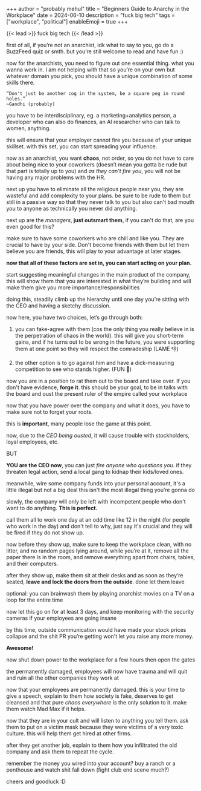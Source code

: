 +++
author = "probably mehul"
title = "Beginners Guide to Anarchy in the Workplace"
date = 2024-06-10
description = "fuck big tech"
tags = ["workplace", "political"]
enableEmoji = true
+++

{{< lead >}}
fuck big tech
{{< /lead >}}

first of all, if you’re not an anarchist, idk what to say to you, go do a BuzzFeed quiz or smth. but you’re still welcome to read and have fun :)

now for the anarchists, you need to figure out one essential thing. what you wanna work in. I am not helping with that so you’re on your own but whatever domain you pick, you should have a unique combination of some skills there.

    “Don't just be another cog in the system, be a square peg in round holes.”
    ~Gandhi (probably)

you have to be interdisciplinary, eg. a marketing+analytics person, a developer who can also do finances, an AI researcher who can talk to women, anything. 

this will ensure that your employer cannot fire you because of your unique skillset. with this set, you can start spreading your influence. 

now as an anarchist, you want **chaos**, not order, so you do not have to care about being nice to your coworkers (doesn’t mean you gotta be rude but that part is totally up to you) and *as they can't fire you*, you will not be having any major problems with the HR.

next up you have to eliminate all the religious people near you, they are wasteful and add complexity to your plans. be sure to be rude to them but still in a passive way so that they never talk to you but also can't bad mouth you to anyone as technically you never did anything.

next up are the *managers*, **just outsmart them**, if you can't do that, are you even good for this?

make sure to have some coworkers who are chill and like you. They are crucial to have by your side. Don't become friends with them but let them believe you are friends, this will play to your advantage at later stages.

**now that all of these factors are set in, you can start acting on your plan.**

start suggesting meaningful changes in the main product of the company, this will show them that you are interested in what they’re building and will make them give you more importance/responsibilities

doing this, steadily climb up the hierarchy until one day you’re sitting with the CEO and having a sketchy discussion.

now here, you have two choices, let’s go through both: 

1. you can fake-agree with them (cos the only thing you really believe in is the perpetration of chaos in the world). this will give you short-term gains, and if he turns out to be wrong in the future, you were supporting them at one point so they will respect the comradeship (LAME 👎)

2. the other option is to go against him and have a dick-measuring competition to see who stands higher. (FUN 🤪)

now you are in a position to rat them out to the board and take over. If you don't have evidence, **forge it**. this should be your goal, to be in talks with the board and oust the present ruler of the empire called your workplace

now that you have power over the company and what it does, you have to make sure not to forget your roots. 

this is **important**, many people lose the game at this point.

now, due to the *CEO being ousted*, it will cause trouble with stockholders, loyal employees, etc.

BUT

**YOU are the CEO now**, you can just *fire anyone who questions you*. if they threaten legal action, send a local gang to kidnap their kids/loved ones.

meanwhile, wire some company funds into your personal account, it's a little illegal but not a big deal this isn't the most illegal thing you’re gonna do

slowly, the company will only be left with incompetent people who don't want to do anything. **This is perfect.**

call them all to work one day at an odd time like 12 in the night (for people who work in the day) and don't tell to why, just say it's crucial and they will be fired if they do not show up.

now before they show up, make sure to keep the workplace clean, with no litter, and no random pages lying around, while you’re at it, remove all the paper there is in the room, and remove everything apart from chairs, tables, and their computers.

after they show up, make them sit at their desks and as soon as they’re seated, **leave and lock the doors from the outside**. done let them leave

optional: you can brainwash them by playing anarchist movies on a TV on a loop for the entire time

now let this go on for at least 3 days, and keep monitoring with the security cameras if your employees are going insane

by this time, outside communication would have made your stock prices collapse and the shit PR you’re getting won't let you raise any more money.

**Awesome!**

now shut down power to the workplace for a few hours then open the gates

the permanently damaged, employees will now have trauma and will quit and ruin all the other companies they work at

now that your employees are permanently damaged. this is your time to give a speech, explain to them how society is fake, deserves to get cleansed and that pure *chaos everywhere* is the only solution to it. make them watch Mad Max if it helps. 

now that they are in your cult and will listen to anything you tell them. ask them to put on a victim mask because they were victims of a very toxic culture. this will help them get hired at other firms. 

after they get another job, explain to them how you infiltrated the old company and ask them to repeat the cycle.

remember the money you wired into your account? buy a ranch or a penthouse and watch shit fall down (fight club end scene much?)

cheers and goodluck :D